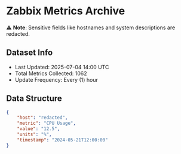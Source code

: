 # Zabbix Metrics Archive

⚠️ **Note**: Sensitive fields like hostnames and system descriptions are redacted.

## Dataset Info
- Last Updated: 2025-07-04 14:00 UTC
- Total Metrics Collected: 1062
- Update Frequency: Every (1) hour

## Data Structure
```json
{
    "host": "redacted",
    "metric": "CPU Usage",
    "value": "12.5",
    "units": "%",
    "timestamp": "2024-05-21T12:00:00"
}
```
